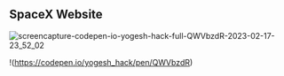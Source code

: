 ## SpaceX Website
![screencapture-codepen-io-yogesh-hack-full-QWVbzdR-2023-02-17-23_52_02](https://user-images.githubusercontent.com/83384315/219749277-6be44c4b-bb78-42fa-a871-c371df34f525.png)

!(https://codepen.io/yogesh_hack/pen/QWVbzdR)
